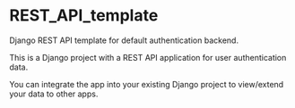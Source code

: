 # REST_API_template
Django REST API template for default authentication backend.

This is a Django project with a REST API application for user authentication data.

You can integrate the app into your existing Django project to view/extend your data to other apps.
